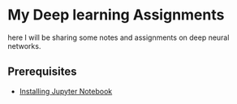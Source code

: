 # My Deep learning Assignments

here I will be sharing some notes and assignments on deep neural networks.

## Prerequisites

* [Installing Jupyter Notebook](https://jupyter.readthedocs.io/en/latest/install.html)







